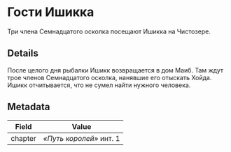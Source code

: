 # Гости Ишикка
Три члена Семнадцатого осколка посещают Ишикка на Чистозере.

## Details
После целого дня рыбалки Ишикк возвращается в дом Маиб. Там ждут трое членов Семнадцатого осколка, нанявшие его отыскать Хойда. Ишикк отчитывается, что не сумел найти нужного человека.

## Metadata
| Field | Value |
| ----- | ----- |
| chapter | *«Путь королей»* инт. 1 |
